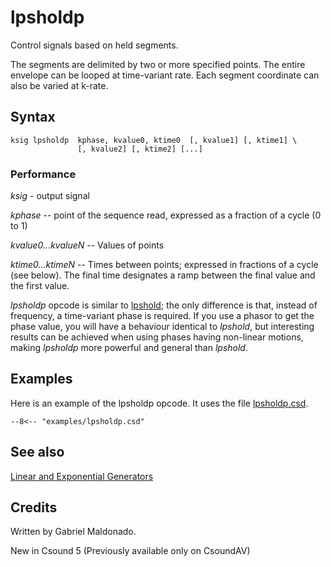 <!--
id:lpsholdp
category:Signal Generators:Linear and Exponential Generators
-->
# lpsholdp
Control signals based on held segments.

The segments are delimited by two or more specified points. The entire envelope can be looped at time-variant rate. Each segment coordinate can also be varied at k-rate.

## Syntax
``` csound-orc
ksig lpsholdp  kphase, kvalue0, ktime0  [, kvalue1] [, ktime1] \
               [, kvalue2] [, ktime2] [...]
```

### Performance

_ksig_ - output signal

_kphase_ -- point of the sequence read, expressed as a fraction of a cycle (0 to 1)

_kvalue0...kvalueN_ -- Values of points

_ktime0...ktimeN_ -- Times between points; expressed in fractions of a cycle (see below). The final time designates a ramp between the final value and the first value.

_lpsholdp_ opcode is similar to [lpshold](../../opcodes/lpshold); the only difference is that, instead of frequency,  a time-variant phase is required. If you use a phasor to get the phase value, you will have a behaviour identical to _lpshold_, but interesting results can be achieved when using phases having non-linear motions, making _lpsholdp_ more powerful and general than _lpshold_.

## Examples

Here is an example of the lpsholdp opcode. It uses the file [lpsholdp.csd](../../examples/lpsholdp.csd).

``` csound-orc title="Example of the lpsholdp opcode." linenums="1"
--8<-- "examples/lpsholdp.csd"
```

## See also

[Linear and Exponential Generators](../../siggen/lineexp)

## Credits

Written by Gabriel Maldonado.

New in Csound 5 (Previously available only on CsoundAV)

